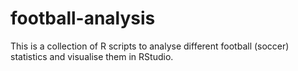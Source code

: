 # football-analysis

This is a collection of R scripts to analyse different football (soccer) statistics and visualise them in RStudio.
